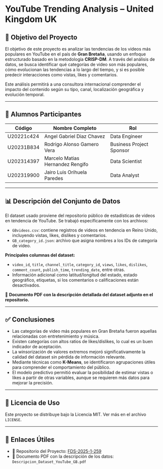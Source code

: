 # YouTube Trending Analysis – United Kingdom UK

## 🎯 Objetivo del Proyecto

El objetivo de este proyecto es analizar las tendencias de los videos más populares en YouTube en el país de **Gran Bretaña**, usando un enfoque estructurado basado en la metodología **CRISP-DM**. A través del análisis de datos, se busca identificar qué categorías de video son más populares, cómo evolucionan las tendencias a lo largo del tiempo, y si es posible predecir interacciones como vistas, likes y comentarios.

Este análisis permitirá a una consultora internacional comprender el impacto del contenido según su tipo, canal, localización geográfica y evolución temporal.

---

## 👥 Alumnos Participantes

| Código      | Nombre Completo                     | Rol                      |
|-------------|-------------------------------------|---------------------------|
| U20221c424  | Angel Gabriel Diaz Chavez           | Data Engineer             |
| U20231B834  | Rodrigo Alonso Gamero Vera          | Business Project Sponsor  |
| U202314397  | Marcelo Matias Hernandez Rengifo    | Data Scientist            |
| U202319900  | Jairo Luis Orihuela Paredes         | Data Analyst              |

---

## 📊 Descripción del Conjunto de Datos

El dataset usado proviene del repositorio público de estadísticas de videos en tendencia de YouTube. Se trabajó específicamente con los archivos:

- `GBvideos.csv`: contiene registros de videos en tendencia en Reino Unido, incluyendo vistas, likes, dislikes y comentarios.  
- `GB_category_id.json`: archivo que asigna nombres a los IDs de categoría de video.

**Principales columnas del dataset:**

- `video_id`, `title`, `channel_title`, `category_id`, `views`, `likes`, `dislikes`, `comment_count`, `publish_time`, `trending_date`, entre otras.  
- Información adicional como latitud/longitud del estado, estado geográfico, etiquetas, si los comentarios o calificaciones están desactivados.

📄 **Documento PDF con la descripción detallada del dataset adjunto en el repositorio.**

---

## ✅ Conclusiones

- Las categorías de video más populares en Gran Bretaña fueron aquellas relacionadas con entretenimiento y música.
- Existen categorías con altos ratios de likes/dislikes, lo cual es un buen indicador de aceptación.
- La winsorización de valores extremos mejoró significativamente la calidad del dataset sin pérdida de información relevante.
- Mediante técnicas como **K-Means**, se identificaron agrupaciones útiles para comprender el comportamiento del público.
- El modelo predictivo permitió evaluar la posibilidad de estimar vistas o likes a partir de otras variables, aunque se requieren más datos para mejorar la precisión.

---

## 📄 Licencia de Uso

Este proyecto se distribuye bajo la Licencia MIT. Ver más en el archivo `LICENSE`.

---

## 📎 Enlaces Útiles

- 📁 Repositorio del Proyecto: [FDS-2025-1-259](https://github.com/rodrigo-g08/FDS-2025-1-259)
- 📄 Documento PDF con la descripción de los datos: `Descripcion_Dataset_YouTube_GB.pdf`
